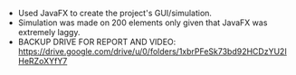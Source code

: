 - Used JavaFX to create the project's GUI/simulation.
- Simulation was made on 200 elements only given that JavaFX was extremely laggy.
- BACKUP DRIVE FOR REPORT AND VIDEO: https://drive.google.com/drive/u/0/folders/1xbrPFeSk73bd92HCDzYU2IHeRZoXYfY7
